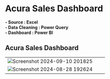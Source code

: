 # Acura Sales Dashboard
**- Source : Excel**  
**- Data Cleaning : Power Query**  
**- Dashboard : Power BI**  

## Acura Sales Dashboard

| | | |
|:-------------------------:|:-------------------------:|:-------------------------:|
| ![Screenshot 2024-09-10 201825](https://github.com/user-attachments/assets/2d488720-ce83-4f19-b499-df157687ba50)
| ![Screenshot 2024-08-28 192624](https://github.com/user-attachments/assets/24985ca8-6987-4e35-83ef-c47795ec52e0)



